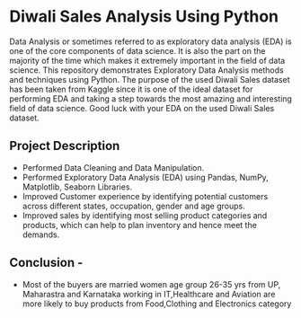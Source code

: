 
# Diwali Sales Analysis Using Python

Data Analysis or sometimes referred to as exploratory data analysis (EDA) is one of the core components of data science. It is also the part on the majority of the time which makes it extremely important in the field of data science. This repository demonstrates Exploratory Data Analysis methods and techniques using Python. The purpose of the used Diwali Sales dataset has been taken from Kaggle since it is one of the ideal dataset for performing EDA and taking a step towards the most amazing and interesting field of data science. Good luck with your EDA on the used Diwali Sales dataset.





## Project Description
- Performed Data Cleaning and Data Manipulation.
- Performed Exploratory Data Analysis (EDA) using Pandas, NumPy, Matplotlib, Seaborn Libraries.
- Improved Customer experience by identifying potential customers across different states, occupation, gender and age groups.
- Improved sales by identifying most selling product categories and products, which can help to plan inventory and hence meet the demands.

## Conclusion -

- Most of the buyers are married women age group 26-35 yrs from UP, Maharastra and Karnataka working in IT,Healthcare and Aviation are more likely to buy products from Food,Clothing and Electronics category
